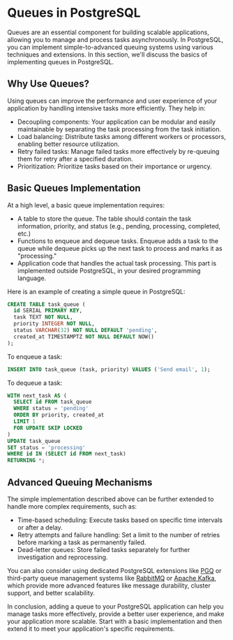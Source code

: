 # Queues in PostgreSQL

Queues are an essential component for building scalable applications, allowing you to manage and process tasks asynchronously. In PostgreSQL, you can implement simple-to-advanced queuing systems using various techniques and extensions. In this section, we'll discuss the basics of implementing queues in PostgreSQL.

## Why Use Queues?

Using queues can improve the performance and user experience of your application by handling intensive tasks more efficiently. They help in:

- Decoupling components: Your application can be modular and easily maintainable by separating the task processing from the task initiation.
- Load balancing: Distribute tasks among different workers or processors, enabling better resource utilization.
- Retry failed tasks: Manage failed tasks more effectively by re-queuing them for retry after a specified duration.
- Prioritization: Prioritize tasks based on their importance or urgency.

## Basic Queues Implementation

At a high level, a basic queue implementation requires:

- A table to store the queue. The table should contain the task information, priority, and status (e.g., pending, processing, completed, etc.)
- Functions to enqueue and dequeue tasks. Enqueue adds a task to the queue while dequeue picks up the next task to process and marks it as "processing."
- Application code that handles the actual task processing. This part is implemented outside PostgreSQL, in your desired programming language.

Here is an example of creating a simple queue in PostgreSQL:

```sql
CREATE TABLE task_queue (
  id SERIAL PRIMARY KEY,
  task TEXT NOT NULL,
  priority INTEGER NOT NULL,
  status VARCHAR(32) NOT NULL DEFAULT 'pending',
  created_at TIMESTAMPTZ NOT NULL DEFAULT NOW()
);
```

To enqueue a task:

```sql
INSERT INTO task_queue (task, priority) VALUES ('Send email', 1);
```

To dequeue a task:

```sql
WITH next_task AS (
  SELECT id FROM task_queue
  WHERE status = 'pending'
  ORDER BY priority, created_at
  LIMIT 1
  FOR UPDATE SKIP LOCKED
)
UPDATE task_queue
SET status = 'processing'
WHERE id IN (SELECT id FROM next_task)
RETURNING *;
```

## Advanced Queuing Mechanisms

The simple implementation described above can be further extended to handle more complex requirements, such as:

- Time-based scheduling: Execute tasks based on specific time intervals or after a delay.
- Retry attempts and failure handling: Set a limit to the number of retries before marking a task as permanently failed.
- Dead-letter queues: Store failed tasks separately for further investigation and reprocessing.

You can also consider using dedicated PostgreSQL extensions like [PGQ](https://wiki.postgresql.org/wiki/PGQ_Tutorial) or third-party queue management systems like [RabbitMQ](https://www.rabbitmq.com/) or [Apache Kafka](https://kafka.apache.org/), which provide more advanced features like message durability, cluster support, and better scalability.

In conclusion, adding a queue to your PostgreSQL application can help you manage tasks more effectively, provide a better user experience, and make your application more scalable. Start with a basic implementation and then extend it to meet your application's specific requirements.